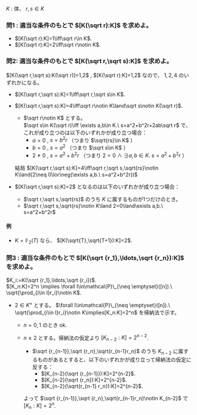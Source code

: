 $K$ : 体、 $r,s\in K$
### 問1 : 適当な条件のもとで $[K(\sqrt r):K]$ を求めよ。
- $[K(\sqrt r):K]=1\iff\sqrt r\in K$.
- $[K(\sqrt r):K]=2\iff\sqrt r\notin K$.
### 問2: 適当な条件のもとで $[K(\sqrt r,\sqrt s):K]$ を求めよ。
$[K(\sqrt r,\sqrt s):K(\sqrt r)]=1,2$ , $[K(\sqrt r):K]=1,2$ なので、 $1,2,4$ のいずれかになる。
- $[K(\sqrt r,\sqrt s):K]=1\iff\sqrt r,\sqrt s\in K$.
- $[K(\sqrt r,\sqrt s):K]=4\iff\sqrt r\notin K\land\sqrt s\notin K(\sqrt r)$.
  - $\sqrt r\notin K$ とする。  
    $\sqrt s\in K(\sqrt r)\iff \exists a,b\in K.\ s=a^2+b^2r+2ab\sqrt r$ で、これが成り立つのは以下のいずれかが成り立つ場合：
    - $a=0$ , $s=b^2r$ （つまり $\sqrt{rs}\in K$ ）
    - $b=0$ , $s=a^2$ （つまり $\sqrt s\in K$ ）
    - $2\neq 0$ , $s=a^2+b^2r$ （つまり $2=0\land\exists a,b\in K.\ s=a^2+b^2r$ ）
  
  結局 $[K(\sqrt r,\sqrt s):K]=4\iff\sqrt r,\sqrt s,\sqrt{rs}\notin K\land(2\neq 0\lor\neg(\exists a,b.\ s=a^2+b^2r))$
- $[K(\sqrt r,\sqrt s):K]=2$ となるのは以下のいずれかが成り立つ場合：
  - $\sqrt r,\sqrt s,\sqrt{rs}$ のうち $K$ に属するものが1つだけのとき。
  - $\sqrt r,\sqrt s,\sqrt{rs}\notin K\land 2=0\land\exists a,b.\ s=a^2+b^2r$
#### 例
- $K=\mathbb{F}_2(T)$ なら、 $[K(\sqrt{T},\sqrt{T+1}):K]=2$.
### 問3 : 適当な条件のもとで $[K(\sqrt {r_1},\ldots,\sqrt {r_n}):K]$ を求めよ。
$K_i:=K(\sqrt {r_1},\ldots,\sqrt {r_i})$.  
$[K_n:K]=2^n \implies \forall I\in\mathcal{P}\_{\neq \emptyset}([n]).\ \sqrt{\prod_{i\in I}r_i}\notin K$.
- $2\in K^\times$ とする。
  $\forall I\in\mathcal{P}\_{\neq \emptyset}([n]).\ \sqrt{\prod_{i\in I}r_i}\notin K\implies[K_n:K]=2^n$ を帰納法で示す。
  - $n=0,1$ のとき ok.
  - $n\geq 2$ とする。帰納法の仮定より $[K_{n-2}:K]=2^{n-2}$.  
    - $\sqrt {r_{n-1}},\sqrt {r_n},\sqrt{r_{n-1}r_n}$ のうち $K_{n-2}$ に属するものがあるとすると、以下のいずれかが成り立って帰納法の仮定に反する：
      - $[K_{n-2}(\sqrt {r_{n-1}}):K]=2^{n-2}$.
      - $[K_{n-2}(\sqrt {r_n}):K]=2^{n-2}$.
      - $[K_{n-2}(\sqrt{r_{n-1} r_n}):K]=2^{n-2}$.
    
    よって $\sqrt {r_{n-1}},\sqrt {r_n},\sqrt{r_{n-1}r_n}\notin K_{n-2}$ で $[K_n:K]=2^n$.
